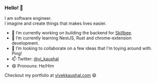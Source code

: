 ### Hello! 👋

I am software engineer.  
I imagine and create things that makes lives easier.

- 🔭 I’m currently working on building the backend for [Skillbee](https://skillbee.com/).
- 🌱 I’m currently learning NestJS, Rust and chrome-extension development.
- 👯 I’m looking to collaborate on a few ideas that I'm toying around with. Ping!
- 📫 Twitter: [@vi_kaushal](https://twitter.com/vi_kaushal)
- 😄 Pronouns: He/Him

Checkout my portfolio at [vivekkaushal.com](https://vivekkaushal.com) :smile:
